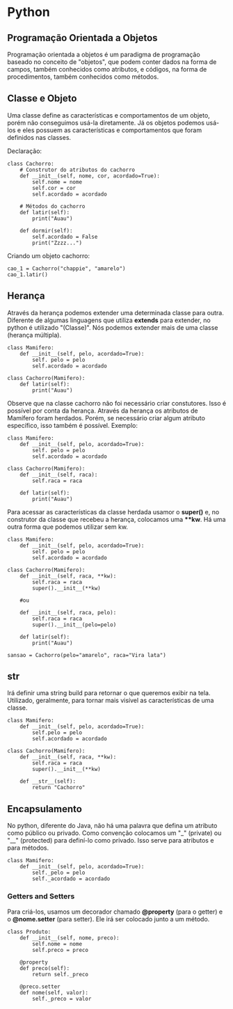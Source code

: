 # Python

## Programação Orientada a Objetos
Programação orientada a objetos é um paradigma de programação baseado no conceito de "objetos", que podem conter dados na forma de campos, também conhecidos como atributos, e códigos, na forma de procedimentos, também conhecidos como métodos.

## Classe e Objeto
Uma classe define as características e comportamentos de um objeto, porém não conseguimos usá-la diretamente. Já os objetos podemos usá-los e eles possuem as características e comportamentos que foram definidos nas classes.

Declaração:

```
class Cachorro:
    # Construtor do atributos do cachorro
    def __init__(self, nome, cor, acordado=True):
        self.nome = nome
        self.cor = cor
        self.acordado = acordado
    
    # Métodos do cachorro
    def latir(self):
        print("Auau")
    
    def dormir(self):
        self.acordado = False
        print("Zzzz...")
```

Criando um objeto cachorro:
```
cao_1 = Cachorro("chappie", "amarelo")
cao_1.latir()
```

## Herança 
Através da herança podemos extender uma determinada classe para outra. Diferente de algumas linguagens que utiliza **extends** para extender, no python é utilizado "(Classe)". Nós podemos extender mais de uma classe (herança múltipla).
```
class Mamifero:
    def __init__(self, pelo, acordado=True):
        self. pelo = pelo
        self.acordado = acordado

class Cachorro(Mamifero):
    def latir(self):
        print("Auau")
```

Observe que na classe cachorro não foi necessário criar constutores. Isso é possível por conta da herança. Através da herança os atributos de Mamífero foram herdados. Porém, se necessário criar algum atributo específico, isso também é possível. Exemplo:
```
class Mamifero:
    def __init__(self, pelo, acordado=True):
        self. pelo = pelo
        self.acordado = acordado

class Cachorro(Mamifero):
    def __init__(self, raca):
        self.raca = raca

    def latir(self):
        print("Auau")
```

Para acessar as características da classe herdada usamor o **super()** e, no construtor da classe que recebeu a herança, colocamos uma **\*\*kw**. Há uma outra forma que podemos utilizar sem kw.
```
class Mamifero:
    def __init__(self, pelo, acordado=True):
        self. pelo = pelo
        self.acordado = acordado

class Cachorro(Mamifero):
    def __init__(self, raca, **kw):
        self.raca = raca
        super().__init__(**kw)

    #ou 

    def __init__(self, raca, pelo):
        self.raca = raca
        super().__init__(pelo=pelo)

    def latir(self):
        print("Auau")

sansao = Cachorro(pelo="amarelo", raca="Vira lata")
```

## __str__
Irá definir uma string build para retornar o que queremos exibir na tela. Utilizado, geralmente, para tornar mais visível as características de uma classe.
```
class Mamifero:
    def __init__(self, pelo, acordado=True):
        self.pelo = pelo
        self.acordado = acordado

class Cachorro(Mamifero):
    def __init__(self, raca, **kw):
        self.raca = raca
        super().__init__(**kw)

    def __str__(self):
        return "Cachorro"
```

## Encapsulamento
No python, diferente do Java, não há uma palavra que defina um atributo como público ou privado. Como convenção colocamos um "_" (private) ou "__" (protected) para definí-lo como privado. Isso serve para atributos e para métodos.
```
class Mamifero:
    def __init__(self, pelo, acordado=True):
        self._pelo = pelo
        self._acordado = acordado
```

### Getters and Setters
Para criá-los, usamos um decorador chamado **@property** (para o getter) e o **@nome.setter** (para setter). Ele irá ser colocado junto a um método.
```
class Produto:
    def __init__(self, nome, preco):
        self.nome = nome
        self.preco = preco

    @property
    def preco(self):
        return self._preco

    @preco.setter
    def nome(self, valor):
        self._preco = valor
```